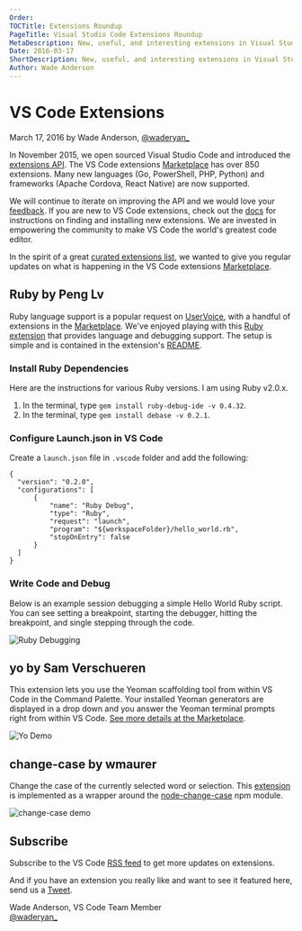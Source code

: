 ```yaml
---
Order:
TOCTitle: Extensions Roundup
PageTitle: Visual Studio Code Extensions Roundup
MetaDescription: New, useful, and interesting extensions in Visual Studio Code.
Date: 2016-03-17
ShortDescription: New, useful, and interesting extensions in Visual Studio Code.
Author: Wade Anderson
---
```


# VS Code Extensions

March 17, 2016 by Wade Anderson, [@waderyan_](https://twitter.com/waderyan_)

In November 2015, we open sourced Visual Studio Code and introduced the [extensions API](https://code.visualstudio.com/docs/extensionAPI/vscode-api). The VS Code extensions [Marketplace](https://marketplace.visualstudio.com/VSCode) has over 850 extensions. Many new languages (Go, PowerShell, PHP, Python) and frameworks (Apache Cordova, React Native) are now supported.

We will continue to iterate on improving the API and we would love your [feedback](https://github.com/Microsoft/vscode/issues). If you are new to VS Code extensions, check out the [docs](https://code.visualstudio.com/docs/editor/extension-gallery) for instructions on finding and installing new extensions. We are invested in empowering the community to make VS Code the world's greatest code editor.

In the spirit of a great [curated extensions list](https://github.com/viatsko/awesome-vscode), we wanted to give you regular updates on what is happening in the VS Code extensions [Marketplace](https://marketplace.visualstudio.com/VSCode).

## Ruby by Peng Lv

Ruby language support is a popular request on [UserVoice](https://visualstudio.uservoice.com/forums/293070-visual-studio-code?query=ruby), with a handful of extensions
in the [Marketplace](https://marketplace.visualstudio.com/search?term=ruby&target=VSCode&sortBy=UpdatedDate). We've enjoyed playing with this [Ruby extension](https://marketplace.visualstudio.com/items?itemName=rebornix.Ruby) that provides language and debugging support. The setup is simple and is contained in the extension's [README](https://marketplace.visualstudio.com/items?itemName=rebornix.Ruby).

### Install Ruby Dependencies

Here are the instructions for various Ruby versions. I am using Ruby v2.0.x.

1. In the terminal, type `gem install ruby-debug-ide -v 0.4.32`.
2. In the terminal, type `gem install debase -v 0.2.1`.

### Configure Launch.json in VS Code

Create a `launch.json` file in `.vscode` folder and add the following:

```json5
{
  "version": "0.2.0",
  "configurations": [
      {
          "name": "Ruby Debug",
          "type": "Ruby",
          "request": "launch",
          "program": "${workspaceFolder}/hello_world.rb",
          "stopOnEntry": false
      }
  ]
}
```

### Write Code and Debug

Below is an example session debugging a simple Hello World Ruby script. You can see setting a breakpoint, starting the debugger, hitting the breakpoint, and single stepping through the code.

![Ruby Debugging](ruby_debugging.gif)

## yo by Sam Verschueren

This extension lets you use the Yeoman scaffolding tool from within VS Code in the Command Palette. Your installed Yeoman generators are displayed in a drop down and you answer the Yeoman terminal prompts right from within VS Code. [See more details at the Marketplace](https://marketplace.visualstudio.com/items?itemName=samverschueren.yo).

![Yo Demo](yo_demo.gif)

## change-case by wmaurer

Change the case of the currently selected word or selection. This [extension](https://marketplace.visualstudio.com/items?itemName=wmaurer.change-case) is implemented as a wrapper around the [node-change-case](https://github.com/blakeembrey/node-change-case) npm module.

![change-case demo](change-case_demo.gif)

## Subscribe

Subscribe to the VS Code [RSS feed](feed.xml) to get more updates on extensions.

And if you have an extension you really like and want to see it featured here, send us a [Tweet](https://twitter.com/code).

Wade Anderson, VS Code Team Member <br>
[@waderyan_](https://twitter.com/waderyan_)
